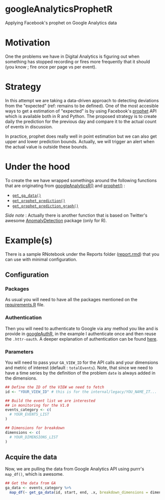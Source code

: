 # googleAnalyticsProphetR
Applying Facebook's prophet on Google Analytics data

# Motivation
One the problems we have in Digital Analytics is figuring out when something has stopped recording or fires more frequently that it should (you know ; fire once per page vs per event).

# Strategy
In this attempt we are taking a data-driven approach to detecting deviations from the "expected" (ref: remains to be defined). One of the most accesible ways to get a estimation of "expected" is by using Facebook's [prophet]() API which is available both in R and Python. The proposed strategy is to create daily the prediction for the previous day and compare it to the actual count of events in discussion.

In practice, prophet does really well in point estimation but we can also get upper and lower prediction bounds. Actually, we will trigger an alert when the actual value is outside these bounds.

# Under the hood
To create the we have wrapped somethings around the following functions that are originating from [googleAnalyticsR()]() and [prophet()]() :

- [`get_ga_data()`]()
- [`get_prophet_prediction()`]()
- [`get_prophet_prediction_graph()`]()

*Side note* : Actually there is another function that is based on Twitter's awesome [AnomalyDetection]() package (only for R).

# Example(s)
There is a sample RNotebook under the Reports folder ([report.rmd]()) that you can use with minimal configuration.

## Configuration
### Packages
As usual you will need to have all the packages mentioned on the [requirements.R]() file.

### Authentication
Then you will need to authenticate to Google via any method you like and is provide in [googleAuthR](), in the example I authenticate once and then reuse the `.httr-oauth`. A deeper explanation of authentication can be found [here]().

### Parameters
You will need to pass your `GA_VIEW_ID` for the API calls and your dimensions and metric of interest (default :  `totalEvents`). Note, that since we need to have a time series by the definition of the problem `date` is always added in the dimensions.

```R
## Define the ID of the VIEW we need to fetch
id <- "YOUR_VIEW_ID" # this is for the internal/legacy/YOU_NAME_IT...

## Build the event list we are interested
## in monitoring for the V1.0
events_category <- c(
  # YOUR_EVENTS_LIST
)

## Dimensions for breakdown
dimensions <- c(
  # YOUR_DIMENSIONS_LIST
)
```

## Acquire the data
Now, we are pulling the data from Google Analytics API using purrr's `map_df()`, which is awesome.

```R
## Get the data from GA
ga_data <- events_category %>%
  map_df(~ get_ga_data(id, start, end, .x, breakdown_dimensions = dimensions))
```

